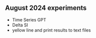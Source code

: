 ## August 2024 experiments

* Time Series GPT
* Delta SI
* yellow line and print results to text files 
